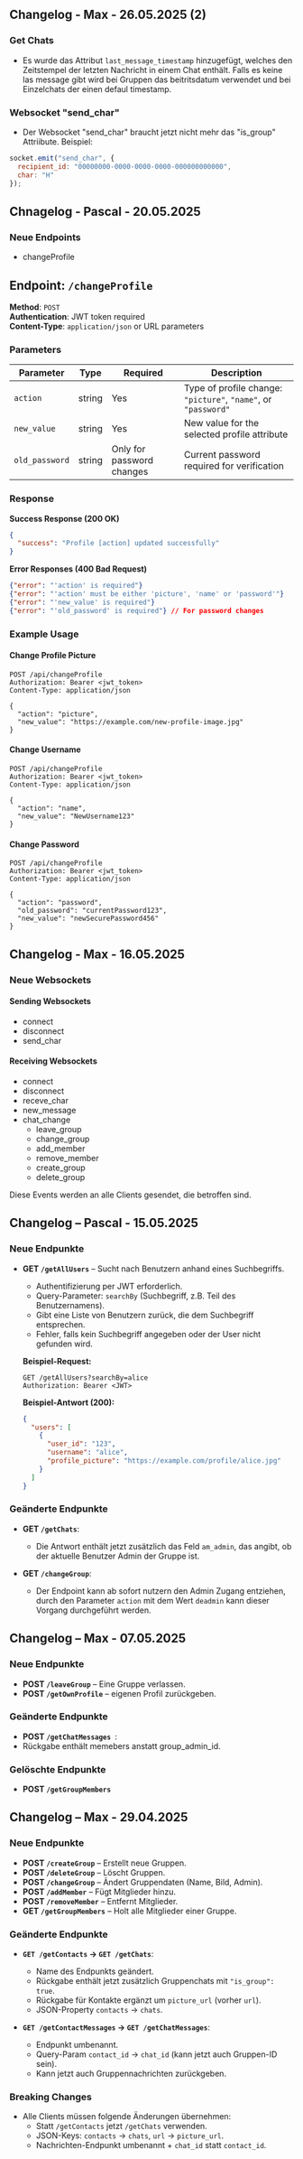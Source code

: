 
## Changelog - Max - 26.05.2025 (2)
### Get Chats
- Es wurde das Attribut `last_message_timestamp` hinzugefügt, welches den Zeitstempel der letzten Nachricht in einem Chat enthält.
  Falls es keine las message gibt wird bei Gruppen das beitritsdatum verwendet und bei Einzelchats der einen defaul timestamp.

### Websocket "send_char"
- Der Websocket "send_char" braucht jetzt nicht mehr das "is_group" Attriibute.
Beispiel:
```js
socket.emit("send_char", {
  recipient_id: "00000000-0000-0000-0000-000000000000",
  char: "H"
});
```

## Chnagelog - Pascal - 20.05.2025

### Neue Endpoints
- changeProfile

## Endpoint: `/changeProfile`

**Method**: `POST`  
**Authentication**: JWT token required  
**Content-Type**: `application/json` or URL parameters

### Parameters

| Parameter | Type | Required | Description |
|-----------|------|----------|-------------|
| `action` | string | Yes | Type of profile change: `"picture"`, `"name"`, or `"password"` |
| `new_value` | string | Yes | New value for the selected profile attribute |
| `old_password` | string | Only for password changes | Current password required for verification |

### Response

**Success Response (200 OK)**
```json
{
  "success": "Profile [action] updated successfully"
}
```

**Error Responses (400 Bad Request)**
```json
{"error": "'action' is required"}
{"error": "'action' must be either 'picture', 'name' or 'password'"}
{"error": "'new_value' is required"}
{"error": "'old_password' is required"} // For password changes
```

### Example Usage

#### Change Profile Picture
```http
POST /api/changeProfile
Authorization: Bearer <jwt_token>
Content-Type: application/json

{
  "action": "picture",
  "new_value": "https://example.com/new-profile-image.jpg"
}
```

#### Change Username
```http
POST /api/changeProfile
Authorization: Bearer <jwt_token>
Content-Type: application/json

{
  "action": "name",
  "new_value": "NewUsername123"
}
```

#### Change Password
```http
POST /api/changeProfile
Authorization: Bearer <jwt_token>
Content-Type: application/json

{
  "action": "password",
  "old_password": "currentPassword123",
  "new_value": "newSecurePassword456"
}
```



## Changelog - Max - 16.05.2025

### Neue Websockets
#### Sending Websockets
- connect
- disconnect
- send_char

#### Receiving Websockets
- connect
- disconnect
- receve_char
- new_message
- chat_change
  - leave_group
  - change_group
  - add_member
  - remove_member
  - create_group
  - delete_group

Diese Events werden an alle Clients gesendet, die betroffen sind.


## Changelog – Pascal - 15.05.2025

### Neue Endpunkte

- **GET `/getAllUsers`** – Sucht nach Benutzern anhand eines Suchbegriffs.
  - Authentifizierung per JWT erforderlich.
  - Query-Parameter: `searchBy` (Suchbegriff, z.B. Teil des Benutzernamens).
  - Gibt eine Liste von Benutzern zurück, die dem Suchbegriff entsprechen.
  - Fehler, falls kein Suchbegriff angegeben oder der User nicht gefunden wird.

  **Beispiel-Request:**
  ```
  GET /getAllUsers?searchBy=alice
  Authorization: Bearer <JWT>
  ```

  **Beispiel-Antwort (200):**
  ```json
  {
    "users": [
      {
        "user_id": "123",
        "username": "alice",
        "profile_picture": "https://example.com/profile/alice.jpg"
      }
    ]
  }
  ```

### Geänderte Endpunkte
- **GET `/getChats`**:
  - Die Antwort enthält jetzt zusätzlich das Feld `am_admin`, das angibt, ob der aktuelle Benutzer Admin der Gruppe ist.

- **GET `/changeGroup`**:
  - Der Endpoint kann ab sofort nutzern den Admin Zugang entziehen, durch den Parameter `action` mit dem Wert `deadmin` kann dieser Vorgang durchgeführt werden.



## Changelog – Max - 07.05.2025

### Neue Endpunkte
- **POST `/leaveGroup`** – Eine Gruppe verlassen.
- **POST `/getOwnProfile`** – eigenen Profil zurückgeben.

### Geänderte Endpunkte
- **POST `/getChatMessages `**:
-  Rückgabe enthält memebers anstatt group_admin_id.

### Gelöschte Endpunkte
- **POST `/getGroupMembers`**

## Changelog – Max - 29.04.2025

### Neue Endpunkte
- **POST `/createGroup`** – Erstellt neue Gruppen.
- **POST `/deleteGroup`** – Löscht Gruppen.
- **POST `/changeGroup`** – Ändert Gruppendaten (Name, Bild, Admin).
- **POST `/addMember`** – Fügt Mitglieder hinzu.
- **POST `/removeMember`** – Entfernt Mitglieder.
- **GET `/getGroupMembers`** – Holt alle Mitglieder einer Gruppe.

### Geänderte Endpunkte
- **`GET /getContacts` → `GET /getChats`**:
  - Name des Endpunkts geändert.
  - Rückgabe enthält jetzt zusätzlich Gruppenchats mit `"is_group": true`.
  - Rückgabe für Kontakte ergänzt um `picture_url` (vorher `url`).
  - JSON-Property `contacts` → `chats`.

- **`GET /getContactMessages` → `GET /getChatMessages`**:
  - Endpunkt umbenannt.
  - Query-Param `contact_id` → `chat_id` (kann jetzt auch Gruppen-ID sein).
  - Kann jetzt auch Gruppennachrichten zurückgeben.

### Breaking Changes
- Alle Clients müssen folgende Änderungen übernehmen:
  - Statt `/getContacts` jetzt `/getChats` verwenden.
  - JSON-Keys: `contacts` → `chats`, `url` → `picture_url`.
  - Nachrichten-Endpunkt umbenannt + `chat_id` statt `contact_id`.
